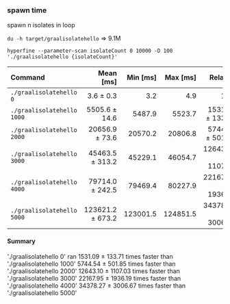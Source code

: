 ### spawn time
spawn n isolates in loop

`du -h target/graalisolatehello`
=> 9.1M

`hyperfine --parameter-scan isolateCount 0 10000 -D 100 './graalisolatehello {isolateCount}'`

| Command | Mean [ms] | Min [ms] | Max [ms] | Relative |
|:---|---:|---:|---:|---:|
| `./graalisolatehello 0` | 3.6 ± 0.3 | 3.2 | 4.9 | 1.00 |
| `./graalisolatehello 1000` | 5505.6 ± 14.6 | 5487.9 | 5523.7 | 1531.09 ± 133.71 |
| `./graalisolatehello 2000` | 20656.9 ± 73.6 | 20570.2 | 20806.8 | 5744.54 ± 501.85 |
| `./graalisolatehello 3000` | 45463.5 ± 313.2 | 45229.1 | 46054.7 | 12643.10 ± 1107.03 |
| `./graalisolatehello 4000` | 79714.0 ± 242.5 | 79469.4 | 80227.9 | 22167.95 ± 1936.19 |
| `./graalisolatehello 5000` | 123621.2 ± 673.2 | 123001.5 | 124851.5 | 34378.27 ± 3006.67 |

#### Summary
'./graalisolatehello 0' ran 
1531.09 ± 133.71 times faster than './graalisolatehello 1000' 
5744.54 ± 501.85 times faster than './graalisolatehello 2000' 
12643.10 ± 1107.03 times faster than './graalisolatehello 3000' 
22167.95 ± 1936.19 times faster than './graalisolatehello 4000' 
34378.27 ± 3006.67 times faster than './graalisolatehello 5000'
